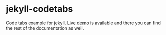 # jekyll-codetabs
Code tabs example for jekyll. [Live demo](https://genevski.com/jekyll-codetabs/) is available and there you can find the rest of the documentation as well.

